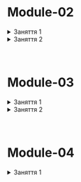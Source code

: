 # Module-02

<details>
  <summary>Заняття 1</summary>
<ul>
    <li>Обробка подій</li>
    <ul>
        <li>Посилання на ф-ю</li>
        <li>Анонімний колбек</li>
        <li>Обʼєкт події</li>
    </ul>
    <li>Стан компонента</li>
    <ul>
        <li>Рективність</li>
        <li>useState</li>
        <li>Асинхронність оновлення стану</li>
        <li>Ізоляція стану</li>
        <li>Підняття стану</li>
        <li>Декілька станів</li>
        <li>Оновлення обʼєктів</li>
    </ul>
</ul>
</details>

<details>
  <summary>Заняття 2</summary>
<ul>
    <li>Життєвий цикл компонента</li>
    <ul>
        <li>Монтування</li>
        <li>Оновлення</li>
        <li>Розмонтування</li>
    </ul>
    <li>Хук <code>useEffect</code></li>
    <ul>
        <li>Монтування та суворий режим</li>
        <li>Розмонування та очищення ефекту</li>
        <li>Оновлення</li>
        <li>Декілька ефектів</li>
    </ul>
    <li>Робота з <code>localeStorage</code></li>
    <ul>
        <li>Запис</li>
        <li>Читання через <code>useState(callback)</code></li>
    </ul>
</ul>
</details>
<br/>
<br/>

# Module-03

<details>
  <summary>Заняття 1</summary>
<ul>
    <li>Форми</li>
    <ul>
        <li>Сабміт форми <code>onSubmit</code></li>
        <li>Неконтрольована форма з <code>event.target.elements</code></li>
        <li>Очищення форми після сабміту з <code>event.target.reset()</code></li>
    </ul>
    <li>Форма як окремий компонент</li>
    <ul>
        <li>Пропс сабміту</li>
    </ul>
    <li>Хук <code>useId</code></li>
    <li>Контрольовані елементи</li>
    <ul>
        <li>Атрибути <code>value</code> та <code>onChange</code></li>
        <li>Текстове поле</li>
        <li>Елемент <code>select</code></li>
    </ul>
    <li>Контрольована форма</li>
    <ul>
        <li>Обробка сабміту у форми</li>
        <li>Очищення форми після сабміту</li>
    </ul>
</ul>
</details>

<details>
  <summary>Заняття 2</summary>
<ul>
    <li>Бібліотека <code>Formik</code></li>
    <li>Контейнер форми <code>Formik</code> та <code>Form</code></li>
    <ul>
        <li>Пропс <code>initialValues</code></li>
        <li>Пропс <code>onSubmit</code></li>
    </ul>
    <li>Поля форми <code>Field</code></li>
    <ul>
        <li>Атрибут <code>name</code></li>
        <li>Початкове значення елемнетів</li>
    </ul>
    <li>Відправка форми</li>
    <ul>
        <li>Параметри <code>values</code> та <code>actions</code></li>
        <li>Початкове значення елемнетів</li>
    </ul>
    <li>Стилізація</li>
    <li>Типи полів через пропс <code>as</code></li>
    <li>Валідація з <code>Yup</code></li>
    <ul>
        <li>Схема валідації</li>
        <li>Пропс <code>validationSchema</code></li>
        <li>Компонент <code>ErrorMessage</code></li>
    </ul>

</ul>
</details>
<br/>
<br/>

# Module-04

<details>
  <summary>Заняття 1</summary>
<ul>
    <li>HTTP-запити axios</li>
    <li><a href="https://hn.algolia.com/api"><code>https://hn.algolia.com/api</code></a></li>
    <ul>
        <li>Запит при монтуванні компонента</li>
        <li>Оголошення функції у ефекті</li>
        <li>Обробка даних запиту</li>
        <li>Відображення даних</li>
        <li>Поділ відповідальності</li>
    </ul>
    <li>Пошук через форму</li>
    <li>Індикатор завантаження</li>
    <li>Обробка помилок</li>
    <li>Пагінація</li>
</ul>
</details>
